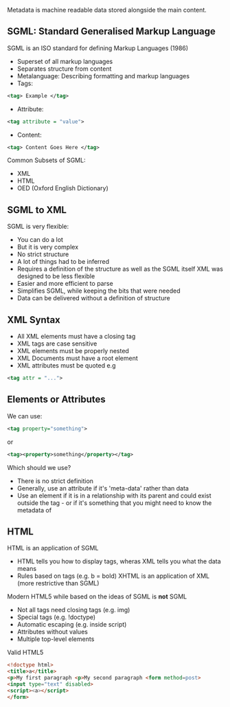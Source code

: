 Metadata is machine readable data stored alongside the main content.

## SGML: Standard Generalised Markup Language
SGML is an ISO standard for defining Markup Languages (1986)
- Superset of all markup languages
- Separates structure  from content
- Metalanguage: Describing formatting and markup languages
- Tags:
```xml
<tag> Example </tag>
```
- Attribute:
```xml
<tag attribute = "value">
```

- Content:
```xml
<tag> Content Goes Here </tag>	
```

Common Subsets of SGML:
- XML
- HTML
- OED (Oxford English Dictionary)
## SGML to XML
SGML is very flexible:
- You can do a lot
- But it is very complex
- No strict structure
- A lot of things had to be inferred
- Requires a definition of the structure as well as the SGML itself
XML was designed to be less flexible
- Easier and more efficient to parse
- Simplifies SGML, while keeping the bits that were needed
- Data can be delivered without a definition of structure

## XML Syntax
- All XML elements must have a closing tag
- XML tags are case sensitive
- XML elements must be properly nested
- XML Documents must have a root element
- XML attributes must be quoted e.g 
```xml 
<tag attr = "...">
```
## Elements or Attributes
We can use:
```xml
<tag property="something">
```
or
```xml
<tag><property>something</property></tag>
```
Which should we use?
- There is no strict definition
- Generally, use an attribute if it's 'meta-data' rather than data
- Use an element if it is in a relationship with its parent and could exist outside the tag - or if it's something that you might need to know the metadata of
## HTML
HTML is an application of SGML
- HTML tells you how to display tags, wheras XML tells you what the data means
- Rules based on tags (e.g. b = bold)
XHTML is an application of XML (more restrictive than SGML)

Modern HTML5 while based on the ideas of SGML is **not** SGML
- Not all tags need closing tags (e.g. img)
- Special tags (e.g. !doctype)
- Automatic escaping (e.g. inside script) 
- Attributes without values
- Multiple top-level elements

Valid HTML5
```HTML
<!doctype html> 
<title>a</title>
<p>My first paragraph <p>My second paragraph <form method=post>
<input type="text" disabled>
<script><a></script>
</form>
```
